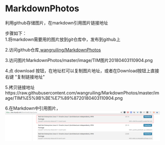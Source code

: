 # MarkdownPhotos
利用github存储图片，在markdown引用图片链接地址

步骤如下：     
1.将markdown需要用的图片放到git仓库中，发布到github上     

2.访问github仓库,[wangruiling/MarkdownPhotos](https://github.com/wangruiling/MarkdownPhotos)

3.访问图片MarkdownPhotos/master/image/TIM图片20180403110904.png

4.点 download 按钮，在地址栏可以复制图片地址，或者在Download按钮上直接右键 "复制链接地址"

5.拷贝链接地址https://raw.githubusercontent.com/wangruiling/MarkdownPhotos/master/image/TIM%E5%9B%BE%E7%89%8720180403110904.png

6.在Markdown中引用图片，![Aaron Swartz](https://raw.githubusercontent.com/wangruiling/MarkdownPhotos/master/image/TIM%E5%9B%BE%E7%89%8720180403110904.png)
